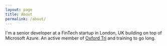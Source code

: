 ```yaml
---
layout: page
title: About
permalink: /about/
---
```


I'm a senior developer at a FinTech startup in London, UK building on
top of Microsoft Azure. An active member of
[Oxford Tri](https://oxfordtri.co.uk) and training to go long.